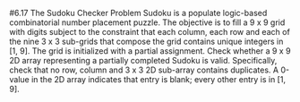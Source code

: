 #6.17 The Sudoku Checker Problem
Sudoku is a populate logic-based combinatorial number placement puzzle.  The objective is to fill a 9 x 9 grid with
digits subject to the constraint that each column, each row and each of the nine 3 x 3 sub-grids that compose the grid
contains unique integers in [1, 9].  The grid is initialized with a partial assignment.
Check whether a 9 x 9 2D array representing a partially completed Sudoku is valid.  Specifically, check that no row,
column and 3 x 3 2D sub-array contains duplicates.  A 0-value in the 2D array indicates that entry is blank; every other
entry is in [1, 9].